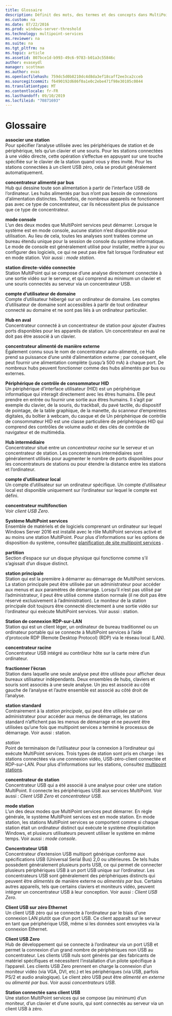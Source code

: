 ```yaml
---
title: Glossaire
description: Définit des mots, des termes et des concepts dans MultiPoint services
ms.custom: na
ms.date: 07/22/2016
ms.prod: windows-server-threshold
ms.technology: multipoint-services
ms.reviewer: na
ms.suite: na
ms.tgt_pltfrm: na
ms.topic: article
ms.assetid: 807bce1d-b993-49c6-9783-b01a3c55846c
author: evaseydl
manager: scottman
ms.author: evas
ms.openlocfilehash: 759dc5d0b8210dc4d8da3ef18caff2ee3ca2cceb
ms.sourcegitcommit: f6490192d686f0a1e0c2ebe471f98e30105c0844
ms.translationtype: MT
ms.contentlocale: fr-FR
ms.lasthandoff: 09/10/2019
ms.locfileid: "70871693"
---
```

# <a name="glossary"></a>Glossaire
**associer une station**  
Pour spécifier l’analyse utilisée avec les périphériques de station et de périphérique, tels qu’un clavier et une souris. Pour les stations connectées à une vidéo directe, cette opération s’effectue en appuyant sur une touche spécifiée sur le clavier de la station quand vous y êtes invité. Pour les stations connectées à un client USB zéro, cela se produit généralement automatiquement.  
  
**concentrateur alimenté par bus**  
Hub qui dessine toute son alimentation à partir de l’interface USB de l’ordinateur. Les hubs alimentés par bus n’ont pas besoin de connexions d’alimentation distinctes. Toutefois, de nombreux appareils ne fonctionnent pas avec ce type de concentrateur, car ils nécessitent plus de puissance que ce type de concentrateur.  
  
**mode console**  
L’un des deux modes que MultiPoint services peut démarrer. Lorsque le système est en mode console, aucune station n’est disponible pour utilisation. Au lieu de cela, toutes les analyses sont traitées comme un bureau étendu unique pour la session de console du système informatique. Le mode de console est généralement utilisé pour installer, mettre à jour ou configurer des logiciels, ce qui ne peut pas être fait lorsque l’ordinateur est en mode station. Voir aussi : *mode station*.  
  
**station directe-vidéo connectée**  
Station MultiPoint qui se compose d’une analyse directement connectée à une sortie vidéo sur le serveur, et qui comprend au minimum un clavier et une souris connectés au serveur via un concentrateur USB.  
  
**compte d’utilisateur de domaine**  
Compte d’utilisateur hébergé sur un ordinateur de domaine. Les comptes d’utilisateur de domaine sont accessibles à partir de tout ordinateur connecté au domaine et ne sont pas liés à un ordinateur particulier.  
  
**Hub en aval**  
Concentrateur connecté à un concentrateur de station pour ajouter d’autres ports disponibles pour les appareils de station. Un concentrateur en aval ne doit pas être associé à un clavier.  
  
**concentrateur alimenté de manière externe**  
Également connu sous le nom de concentrateur auto-alimenté, ce Hub prend sa puissance d’une unité d’alimentation externe ; par conséquent, elle peut fournir une alimentation complète (jusqu’à 500 mA) à chaque port. De nombreux hubs peuvent fonctionner comme des hubs alimentés par bus ou externes.  
  
**Périphérique de contrôle de consommateur HID**  
Un périphérique d’interface utilisateur (HID) est un périphérique informatique qui interagit directement avec les êtres humains. Elle peut prendre en entrée ou fournir une sortie aux êtres humains. Il s’agit par exemple du clavier, de la souris, du trackball, du pavé tactile, du dispositif de pointage, de la table graphique, de la manette, du scanneur d’empreintes digitales, du boîtier à webcam, du casque et de Un périphérique de contrôle de consommateur HID est une classe particulière de périphériques HID qui comprend des contrôles de volume audio et des clés de contrôle de navigateur et de multimédia.  
  
**Hub intermédiaire**  
Concentrateur situé entre un *concentrateur racine* sur le serveur et un concentrateur de station. Les concentrateurs intermédiaires sont généralement utilisés pour augmenter le nombre de ports disponibles pour les concentrateurs de stations ou pour étendre la distance entre les stations et l’ordinateur.  
  
**compte d’utilisateur local**  
Un compte d’utilisateur sur un ordinateur spécifique. Un compte d’utilisateur local est disponible uniquement sur l’ordinateur sur lequel le compte est défini.  
  
**concentrateur multifonction**  
Voir *client USB Zero*.  
  
**Système MultiPoint services**  
Ensemble de matériels et de logiciels comprenant un ordinateur sur lequel Windows Server 2016 est installé avec le rôle MultiPoint services activé et au moins une station MultiPoint. Pour plus d’informations sur les options de disposition du système, consultez [planification de site multipoint services](MultiPoint-services-Site-Planning.md) .  
  
**partition**  
Section d’espace sur un disque physique qui fonctionne comme s’il s’agissait d’un disque distinct.  
  
**station principale**  
Station qui est la première à démarrer au démarrage de MultiPoint services. La station principale peut être utilisée par un administrateur pour accéder aux menus et aux paramètres de démarrage. Lorsqu’il n’est pas utilisé par l’administrateur, il peut être utilisé comme station normale (il ne doit pas être réservé exclusivement à l’administration). Le moniteur de la station principale doit toujours être connecté directement à une sortie vidéo sur l’ordinateur qui exécute MultiPoint services. Voir aussi : station.  
  
**Station de connexion RDP-sur-LAN**  
Station qui est un client léger, un ordinateur de bureau traditionnel ou un ordinateur portable qui se connecte à MultiPoint services à l’aide d’protocole RDP (Remote Desktop Protocol) (RDP) via le réseau local (LAN).  
  
**concentrateur racine**  
Concentrateur USB intégré au contrôleur hôte sur la carte mère d’un ordinateur.  
  
**fractionner l’écran**  
Station dans laquelle une seule analyse peut être utilisée pour afficher deux bureaux utilisateur indépendants. Deux ensembles de hubs, claviers et souris sont associés à une seule analyse. Un jeu est associé au côté gauche de l’analyse et l’autre ensemble est associé au côté droit de l’analyse.  
  
**station standard**  
Contrairement à la *station principale*, qui peut être utilisée par un administrateur pour accéder aux menus de démarrage, les stations standard n’affichent pas les menus de démarrage et ne peuvent être utilisées qu’une fois que multipoint services a terminé le processus de démarrage. Voir aussi : station.  
  
*station*  
Point de terminaison de l’utilisateur pour la connexion à l’ordinateur qui exécute MultiPoint services. Trois types de station sont pris en charge : les stations connectées via une connexion vidéo, USB-zéro-client connectée et RDP-sur-LAN. Pour plus d’informations sur les stations, consultez [multipoint stations](MultiPoint-services-Stations.md).  
  
**concentrateur de station**  
Concentrateur USB qui a été associé à une analyse pour créer une station MultiPoint. Il connecte les périphériques USB aux services MultiPoint. Voir aussi : *Client USB Zero* et *concentrateur USB*.  
  
**mode station**  
L’un des deux modes que MultiPoint services peut démarrer. En règle générale, le système MultiPoint services est en mode station. En mode station, les stations MultiPoint services se comportent comme si chaque station était un ordinateur distinct qui exécute le système d’exploitation Windows, et plusieurs utilisateurs peuvent utiliser le système en même temps. Voir aussi : *mode console*.  
  
**Concentrateur USB**  
Concentrateur d’extension USB multiport générique conforme aux spécifications USB (Universal Serial Bus) 2,0 ou ultérieures. De tels hubs possèdent généralement plusieurs ports USB, ce qui permet de connecter plusieurs périphériques USB à un port USB unique sur l’ordinateur. Les concentrateurs USB sont généralement des périphériques distincts qui peuvent être *alimentés* de manière externe ou *alimentés par bus*. Certains autres appareils, tels que certains claviers et moniteurs vidéo, peuvent intégrer un concentrateur USB à leur conception. Voir aussi : *Client USB Zero*.  
  
**Client USB sur zéro Ethernet**  
Un client USB zéro qui se connecte à l’ordinateur par le biais d’une connexion LAN plutôt que d’un port USB. Ce client apparaît sur le serveur en tant que périphérique USB, même si les données sont envoyées via la connexion Ethernet.  
  
**Client USB Zero**  
Hub de développement qui se connecte à l’ordinateur via un port USB et permet la connexion d’un grand nombre de périphériques non USB au concentrateur. Les clients USB nuls sont générés par des fabricants de matériel spécifiques et nécessitent l’installation d’un pilote spécifique à l’appareil. Les clients USB Zero prennent en charge la connexion d’un moniteur vidéo (via VGA, DVI, etc.) et les périphériques (via USB, parfois PS/2 et audio analogique). Le client zéro USB peut être *alimenté en externe* ou *alimenté par bus*. Voir aussi *concentrateurs USB*.  
  
**Station connectée sans client USB**  
Une station MultiPoint services qui se compose (au minimum) d’un moniteur, d’un clavier et d’une souris, qui sont connectés au serveur via un client USB à zéro.  
  
